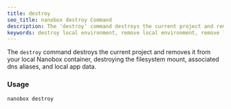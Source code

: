 ```yaml
---
title: destroy
seo_title: nanobox destroy Command
description: The 'destroy' command destroys the current project and removes it from your local Nanobox container.
keywords: destroy local environment, remove local environment, remove local app, destroy docker containers
---
```


The `destroy` command destroys the current project and removes it from your local Nanobox container, destroying the filesystem mount, associated dns aliases, and local app data.

### Usage
```bash
nanobox destroy
```
